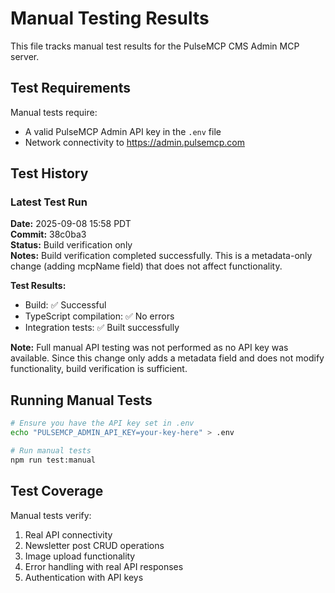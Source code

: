 # Manual Testing Results

This file tracks manual test results for the PulseMCP CMS Admin MCP server.

## Test Requirements

Manual tests require:

- A valid PulseMCP Admin API key in the `.env` file
- Network connectivity to https://admin.pulsemcp.com

## Test History

### Latest Test Run

**Date:** 2025-09-08 15:58 PDT  
**Commit:** 38c0ba3  
**Status:** Build verification only  
**Notes:** Build verification completed successfully. This is a metadata-only change (adding mcpName field) that does not affect functionality.

**Test Results:**

- Build: ✅ Successful
- TypeScript compilation: ✅ No errors
- Integration tests: ✅ Built successfully

**Note:** Full manual API testing was not performed as no API key was available. Since this change only adds a metadata field and does not modify functionality, build verification is sufficient.

## Running Manual Tests

```bash
# Ensure you have the API key set in .env
echo "PULSEMCP_ADMIN_API_KEY=your-key-here" > .env

# Run manual tests
npm run test:manual
```

## Test Coverage

Manual tests verify:

1. Real API connectivity
2. Newsletter post CRUD operations
3. Image upload functionality
4. Error handling with real API responses
5. Authentication with API keys
